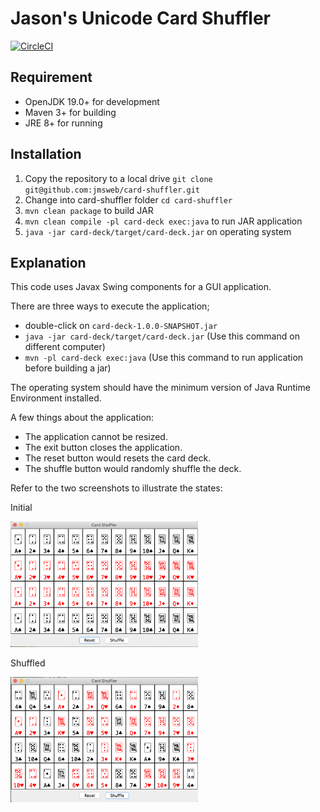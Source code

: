 # Jason's Unicode Card Shuffler
[![CircleCI](https://dl.circleci.com/status-badge/img/gh/jmsweb/card-shuffler/tree/master.svg?style=svg)](https://dl.circleci.com/status-badge/redirect/gh/jmsweb/card-shuffler/tree/master)


## Requirement

- OpenJDK 19.0+ for development
- Maven 3+ for building
- JRE 8+ for running

## Installation

1. Copy the repository to a local drive `git clone git@github.com:jmsweb/card-shuffler.git`
2. Change into card-shuffler folder `cd card-shuffler`
  1. `mvn clean package` to build JAR
  2. `mvn clean compile -pl card-deck exec:java` to run JAR application
  3. `java -jar card-deck/target/card-deck.jar` on operating system

## Explanation
This code uses Javax Swing components for a GUI application.

There are three ways to execute the application;

- double-click on `card-deck-1.0.0-SNAPSHOT.jar`
- `java -jar card-deck/target/card-deck.jar` (Use this command on different computer)
- `mvn -pl card-deck exec:java` (Use this command to run application before building a jar)

The operating system should have the minimum version of Java Runtime Environment installed.

A few things about the application:
- The application cannot be resized.
- The exit button closes the application.
- The reset button would resets the card deck.
- The shuffle button would randomly shuffle the deck.

Refer to the two screenshots to illustrate the states:

Initial

<img src="screenshot/InitialState.png" width="300" />

Shuffled

<img src="screenshot/ShuffledState.png" width="300" />
